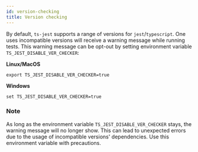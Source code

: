 ```yaml
---
id: version-checking
title: Version checking
---
```


By default, `ts-jest` supports a range of versions for `jest`/`typescript`. One uses incompatible versions will receive a warning
message while running tests. This warning message can be opt-out by setting environment variable `TS_JEST_DISABLE_VER_CHECKER`:

**Linux/MacOS**

```
export TS_JEST_DISABLE_VER_CHECKER=true
```

**Windows**

```
set TS_JEST_DISABLE_VER_CHECKER=true
```

### Note

As long as the environment variable `TS_JEST_DISABLE_VER_CHECKER` stays, the warning message will no longer show.
This can lead to unexpected errors due to the usage of incompatible versions' dependencies. Use this environment variable with precautions.
